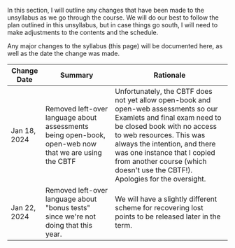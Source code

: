 In this section, I will outline any changes that have been made to the unsyllabus as we go through the course.
We will do our best to follow the plan outlined in this unsyllabus, but in case things go south, I will need to make adjustments to the contents and the schedule.

Any major changes to the syllabus (this page) will be documented here, as well as the date the change was made. 

| Change Date  | Summary                                                                                               | Rationale |
|--------------|-------------------------------------------------------------------------------------------------------|-----------|
| Jan 18, 2024 | Removed left-over language about assessments being open-book, open-web now that we are using the CBTF | Unfortunately, the CBTF does not yet allow open-book and open-web assessments so our Examlets and final exam need to be closed book with no access to web resources. This was always the intention, and there was one instance that I copied from another course (which doesn't use the CBTF!). Apologies for the oversight.      |
| Jan 22, 2024  |  Removed left-over language about "bonus tests" since we're not doing that this year.   | We will have a slightly different scheme for recovering lost points  to be released later in the term. |